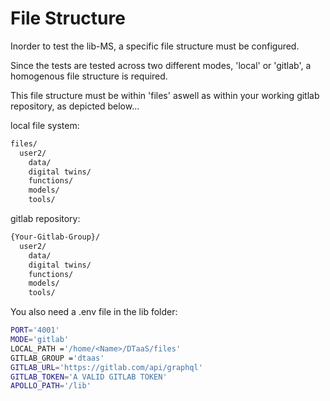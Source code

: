 # File Structure

Inorder to test the lib-MS, a specific file structure must be configured.

Since the tests are tested across two different modes,
'local' or 'gitlab', a homogenous file structure is required.

This file structure must be within 'files' aswell as within
your working gitlab repository, as depicted below...

local file system:

```txt
files/
  user2/
    data/
    digital twins/
    functions/
    models/
    tools/
```

gitlab repository:

```txt
{Your-Gitlab-Group}/
  user2/
    data/
    digital twins/
    functions/
    models/
    tools/
```

You also need a .env file in the lib folder:

```bash
PORT='4001'
MODE='gitlab'
LOCAL_PATH ='/home/<Name>/DTaaS/files'
GITLAB_GROUP ='dtaas'
GITLAB_URL='https://gitlab.com/api/graphql'
GITLAB_TOKEN='A VALID GITLAB TOKEN'
APOLLO_PATH='/lib'
```
